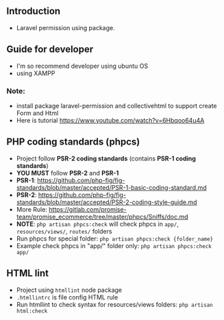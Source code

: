 ## Introduction
- Laravel permission using package.

## Guide for developer
- I'm so recommend developer using ubuntu OS
- using XAMPP


### Note:
- install package laravel-permission and collectivehtml to support create Form and Html
- Here is tutorial https://www.youtube.com/watch?v=6Hbqoo64u4A
## PHP coding standards (phpcs)
- Project follow **PSR-2 coding standards** (contains **PSR-1 coding standards**)
- **YOU MUST** follow **PSR-2** and **PSR-1**
- **PSR-1**: https://github.com/php-fig/fig-standards/blob/master/accepted/PSR-1-basic-coding-standard.md
- **PSR-2**: https://github.com/php-fig/fig-standards/blob/master/accepted/PSR-2-coding-style-guide.md
- More Rule: https://gitlab.com/promise-team/promise_ecommerce/tree/master/phpcs/Sniffs/doc.md
- **NOTE**: `php artisan phpcs:check` will check phpcs in `app/`, `resources/views/`, `routes/` folders
- Run phpcs for special folder: `php artisan phpcs:check {folder_name}`
- Example check phpcs in "app/" folder only: `php artisan phpcs:check app/`

## HTML lint
- Project using `htmllint` node package
- `.htmllintrc` is file config HTML rule
- Run htmllint to check syntax for resources/views folders: `php artisan html:check`
